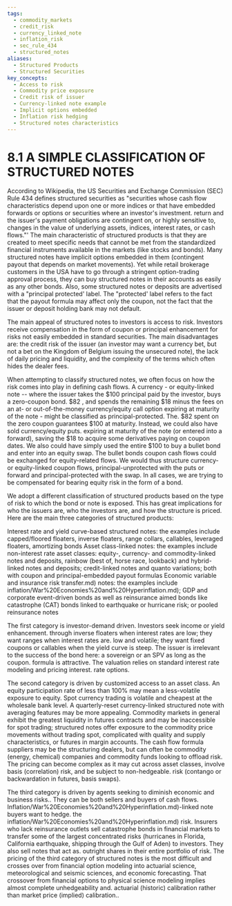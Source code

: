 ```yaml
---
tags:
  - commodity_markets
  - credit_risk
  - currency_linked_note
  - inflation_risk
  - sec_rule_434
  - structured_notes
aliases:
  - Structured Products
  - Structured Securities
key_concepts:
  - Access to risk
  - Commodity price exposure
  - Credit risk of issuer
  - Currency-linked note example
  - Implicit options embedded
  - Inflation risk hedging
  - Structured notes characteristics
---
```


# 8.1  A SIMPLE CLASSIFICATION OF STRUCTURED NOTES  

According to Wikipedia, the US Securities and Exchange Commission (SEC) Rule 434 defines structured securities as "securities whose cash flow characteristics depend upon one or more indices or that have embedded forwards or options or securities where an investor's investment. return and the issuer's payment obligations are contingent on, or highly sensitive to, changes in the value of underlying assets, indices, interest rates, or cash flows."' The main characteristic of structured products is that they are created to meet specific needs that cannot be met from the standardized financial instruments available in the markets (like stocks and bonds). Many structured notes have implicit options embedded in them (contingent payout that depends on market movements). Yet while retail brokerage customers in the USA have to go through a stringent option-trading approval process, they can buy structured notes in their accounts as easily as any other bonds. Also, some structured notes or deposits are advertised with a "principal protected' label. The "protected' label refers to the fact that the payout formula may affect only the coupon, not the fact that the issuer or deposit holding bank may not default.  

The main appeal of structured notes to investors is access to risk. Investors receive compensation in the form of coupon or principal enhancement for risks not easily embedded in standard securities. The main disadvantages are: the credit risk of the issuer (an investor may want a currency bet, but not a bet on the Kingdom of Belgium issuing the unsecured note), the lack of daily pricing and liquidity, and the complexity of the terms which often hides the dealer fees.  

When attempting to classify structured notes, we often focus on how the risk comes into play in defining cash flows. A currency - or equity-linked note -- where the issuer takes the $\$100$ principal paid by the investor, buys a zero-coupon bond. $\$82$ , and spends the remaining $\$18$ minus the fees on an at- or out-of-the-money currency/equity call option expiring at maturity of the note - might be classified as principal-protected. The. $\$82$ spent on the zero coupon guarantees $\$100$ at maturity. Instead, we could also have sold currency/equity puts. expiring at maturity of the note (or entered into a forward), saving the $\$18$ to acquire some derivatives paying on coupon dates. We also could have simply used the entire $\$100$ to buy a bullet bond and enter into an equity swap. The bullet bonds coupon cash flows could be exchanged for equity-related flows. We would thus structure currency- or equity-linked coupon flows, principal-unprotected with the puts or forward and principal-protected with the swap. In all cases, we are trying to be compensated for bearing equity risk in the form of a bond.  

We adopt a different classification of structured products based on the type of risk to which the bond or note is exposed. This has great implications for who the issuers are, who the investors are, and how the structure is priced. Here are the main three categories of structured products:  

Interest rate and yield curve-based structured notes: the examples include capped/floored floaters, inverse floaters, range collars, callables, leveraged floaters, amortizing bonds Asset class-linked notes: the examples include non-interest rate asset classes: equity-, currency- and commodity-linked notes and deposits, rainbow (best of, horse race, lookback) and hybrid-linked notes and deposits; credit-linked notes and quanto variations; both with coupon and principal-embedded payout formulas Economic variable and insurance risk transfer.md) notes: the examples include inflation/War%20Economies%20and%20Hyperinflation.md); GDP and corporate event-driven bonds as well as reinsurance aimed bonds like catastrophe (CAT) bonds linked to earthquake or hurricane risk; or pooled reinsurance notes  

The first category is investor-demand driven. Investors seek income or yield enhancement. through inverse floaters when interest rates are low; they want ranges when interest rates are. low and volatile; they want fixed coupons or callables when the yield curve is steep. The issuer is irrelevant to the success of the bond here: a sovereign or an SPV as long as the coupon. formula is attractive. The valuation relies on standard interest rate modeling and pricing interest. rate options.  

The second category is driven by customized access to an asset class. An equity participation rate of less than $100\%$ may mean a less-volatile exposure to equity. Spot currency trading is volatile and cheapest at the wholesale bank level. A quarterly-reset currency-linked structured note with averaging features may be more appealing. Commodity markets in general exhibit the greatest liquidity in futures contracts and may be inaccessible for spot trading; structured notes offer exposure to the commodity price movements without trading spot, complicated with quality and supply characteristics, or futures in margin accounts. The cash flow formula suppliers may be the structuring dealers, but can often be commodity (energy, chemical) companies and commodity funds looking to offload risk. The pricing can become complex as it may cut across asset classes, involve basis (correlation) risk, and be subject to non-hedgeable. risk (contango or backwardation in futures, basis swaps).  

The third category is driven by agents seeking to diminish economic and business risks.. They can be both sellers and buyers of cash flows. Inflation/War%20Economies%20and%20Hyperinflation.md)-linked note buyers want to hedge. the inflation/War%20Economies%20and%20Hyperinflation.md) risk. Insurers who lack reinsurance outlets sell catastrophe bonds in financial markets to transfer some of the largest concentrated risks (hurricanes in Florida, California earthquake, shipping through the Gulf of Aden) to investors. They also sell notes that act as. outright shares in their entire portfolio of risk. The pricing of the third category of structured notes is the most difficult and crosses over from financial option modeling into actuarial science, meteorological and seismic sciences, and economic forecasting. That crossover from financial options to physical science modeling implies almost complete unhedgeability and. actuarial (historic) calibration rather than market price (implied) calibration..
